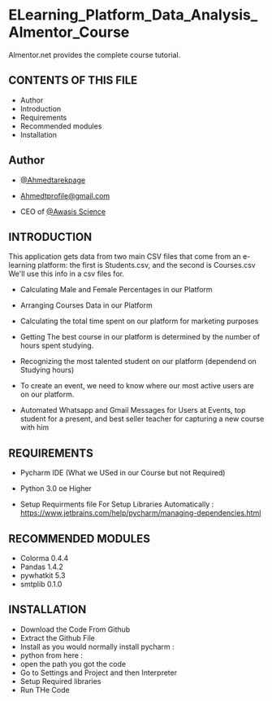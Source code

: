 
# ELearning_Platform_Data_Analysis_Almentor_Course
Almentor.net provides the complete course tutorial.


CONTENTS OF THIS FILE
---------------------
 * Author
 * Introduction
 * Requirements
 * Recommended modules
 * Installation

## Author

- [@Ahmedtarekpage](https://github.com/Ahmedtarekpage)

- Ahmedtprofile@gmail.com 

- CEO of [@Awasis Science](https://www.awasisscience.com)




INTRODUCTION
------------
This application gets data from two main CSV files that come from an e-learning platform: the first is Students.csv, and the second is Courses.csv
We'll use this info in a csv files for.

 
 * Calculating Male and Female Percentages in our Platform

 * Arranging Courses Data in our Platform
 
 * Calculating the total time spent on our platform for marketing purposes

 * Getting The best course in our platform is determined by the number of hours spent studying.
 
 * Recognizing the most talented student on our platform (dependend on Studying hours)

 * To create an event, we need to know where our most active users are on our platform.

 * Automated Whatsapp and Gmail Messages for Users at Events, top student for a present, and best seller teacher for capturing a new course with him

REQUIREMENTS
------------

 * Pycharm IDE (What we USed in our Course but not Required)

 * Python 3.0 oe Higher
 
 * Setup Requirments file For Setup Libraries Automatically : https://www.jetbrains.com/help/pycharm/managing-dependencies.html

RECOMMENDED MODULES
-------------------

 * Colorma 0.4.4
 * Pandas 1.4.2
 * pywhatkit 5.3
 * smtplib 0.1.0 

INSTALLATION
------------
 
 * Download the Code From Github
 * Extract the Github File
 * Install as you would normally install pycharm : 
 * python from here : 
 * open the path you got the code
 * Go to Settings and Project and then Interpreter
 * Setup Required libraries 
 * Run THe Code

 


   
